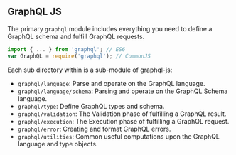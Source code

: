 GraphQL JS
----------

The primary `graphql` module includes everything you need to define a GraphQL
schema and fulfill GraphQL requests.

```js
import { ... } from 'graphql'; // ES6
var GraphQL = require('graphql'); // CommonJS
```

Each sub directory within is a sub-module of graphql-js:

* `graphql/language`: Parse and operate on the GraphQL language.
* `graphql/language/schema`: Parsing and operate on the GraphQL Schema language.
* `graphql/type`: Define GraphQL types and schema.
* `graphql/validation`: The Validation phase of fulfilling a GraphQL result.
* `graphql/execution`: The Execution phase of fulfilling a GraphQL request.
* `graphql/error`: Creating and format GraphQL errors.
* `graphql/utilities`: Common useful computations upon the GraphQL language and
  type objects.
